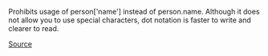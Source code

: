 
Prohibits usage of person['name'] instead of person.name.
Although it does not allow you to use special characters, dot notation is faster to write and clearer to read.

[Source](http://www.jshint.com/docs/options/#sub)
      